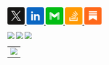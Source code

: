 <a href="https://x/aheze0">
<img src="https://raw.githubusercontent.com/aheze/aheze/master/Assets/X.svg" width="40">
</a>
<a href="https://www.linkedin.com/in/aheze">
<img src="https://raw.githubusercontent.com/aheze/aheze/master/Assets/LinkedIn.svg" width="40">
</a>
<a href="mailto:aheze@getfind.app">
<img src="https://raw.githubusercontent.com/aheze/aheze/master/Assets/Email.svg" width="40">
</a>
<a href="https://stackoverflow.com/users/14351818">
<img src="https://raw.githubusercontent.com/aheze/aheze/master/Assets/StackOverflow.svg" width="40">
</a>
<a href="https://aheze.substack.com">
<img src="https://raw.githubusercontent.com/aheze/aheze/master/Assets/Substack.svg" width="40">
</a>

<a href="https://discord.gg/Pmq8fYcus2"><img src="https://img.shields.io/discord/807790675998277672?color=cc00d7&label=Discord"></a> <a href="https://stackoverflow.com/users/14351818/aheze"><img src="https://img.shields.io/badge/Stack%20Overflow-24.6k-F47F24"></a> <a href="#"><img src="https://komarev.com/ghpvc/?username=aheze&color=00b4a6&label=Profile%20Views"></a>

<table>
<tr>
<td>
<a href="https://github-readme-stats.vercel.app/api?username=aheze&count_private=true&hide_border=true&title_color=FF0051&icon_color=FF0051&show_icons=true">
<img src="https://github-readme-stats.vercel.app/api?username=aheze&count_private=true&hide_border=true&title_color=FF0051&icon_color=FF0051&show_icons=true">
</a>
</td>
</tr>
</table>

